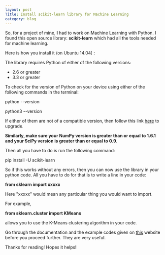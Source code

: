 ```yaml
---
layout: post
Title: Install scikit-learn library for Machine Learning
category: blog
---
```


So, for a project of mine, I had to work on Machine Learning with Python. I found this open source library: **scikit-learn** which had all the tools needed for machine learning.

Here is how you install it (on Ubuntu 14.04) :



The library requires Python of either of the following versions:

* 2.6 or greater
* 3.3 or greater



To check for the version of Python on your device using either of the following commands in the terminal: 
<p class="message">
	  python --version
</p>  

<p class="message">
	  python3 --version
</p>  

If either of them are not of a compatible version, then follow this link [here]( http://askubuntu.com/questions/101591/how-do-i-install-python-2-7-2-on-ubuntu/101595#101595 ) to upgrade.

**Similarly, make sure your NumPy version is greater than or equal to 1.6.1 and your SciPy version is greater than or equal to 0.9.** 

Then all you have to do is run the following command:

<p class="message">
	  pip install -U scikit-learn
</p> 

So if this works without any errors, then you can now use the library in your python code. All you have to do for that is to write a line in your code:

**from sklearn import xxxxx**

Here "xxxxx" would mean any particular thing you would want to import.

For example,

**from sklearn.cluster import KMeans** 

allows you to use the K-Means clustering algorithm in your code.

Go through the documentation and the example codes given on [this]( http://scikit-learn.org/stable/index.html ) website before you proceed further. They are very useful.

Thanks for reading! Hopes it helps!